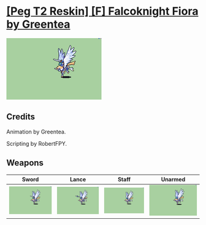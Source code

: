 # [\[Peg T2 Reskin\] \[F\] Falcoknight Fiora by Greentea](./)
 

<img src="./1.%20Sword/Sword_000.png" alt="[Peg T2 Reskin] [F] Falcoknight Fiora by Greentea standing" />

## Credits

Animation by Greentea.

Scripting by RobertFPY.

## Weapons
 

|Sword |Lance |Staff |Unarmed |
|  :---: | :---: | :---: | :---: |
| <img alt="Sword animation" src="./1.%20Sword/Sword.gif" /> | <img alt="Lance animation" src="./2.%20Lance/Lance.gif" /> | <img alt="Staff animation" src="./7.%20Staff/Staff.gif" /> | <img alt="Unarmed animation" src="./8.%20Unarmed/Unarmed.gif" /> |
